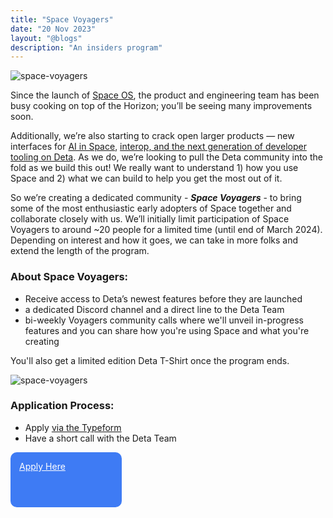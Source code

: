 ```yaml
---
title: "Space Voyagers"
date: "20 Nov 2023"
layout: "@blogs"
description: "An insiders program"
---
```


![space-voyagers](/blog_assets/voyagers.webp)

Since the launch of [Space OS](https://deta.space/blog/space-os), the product and engineering team has been busy cooking on top of the Horizon; you’ll be seeing many improvements soon.

Additionally, we’re also starting to crack open larger products — new interfaces for [AI in Space](https://deta.space/blog/space-os#artificial-intelligence), [interop, and the next generation of developer tooling on Deta](https://deta.space/blog/space-os#coming-soon-immersive-interoperability--spacekit-2). As we do, we’re looking to pull the Deta community into the fold as we build this out! We really want to understand 1) how you use Space and 2) what we can build to help you get the most out of it.

So we’re creating a dedicated community - ***Space Voyagers*** - to bring some of the most enthusiastic early adopters of Space together and collaborate closely with us. We’ll initially limit participation of Space Voyagers to around ~20 people for a limited time (until end of March 2024). Depending on interest and how it goes, we can take in more folks and extend the length of the program.

### About Space Voyagers:

- Receive access to Deta’s newest features before they are launched
- a dedicated Discord channel and a direct line to the Deta Team
- bi-weekly Voyagers community calls where we'll unveil in-progress features and you can share how you're using Space and what you're creating

You'll also get a limited edition Deta T-Shirt once the program ends.

![space-voyagers](/blog_assets/shirt.webp)

### Application Process:

- Apply [via the Typeform](https://form.typeform.com/to/hQy9tTag)
- Have a short call with the Deta Team

<a href="https://form.typeform.com/to/hQy9tTag" target="_blank" rel="noopener noreferrer" role="button" aria-label="Button" class="svelte-rbu9rs" style="display: flex; width: 150px; height: 60px; background: #3E7Bf4; color: white; padding: 1em; border-radius: 10px;"> Apply Here</a>

